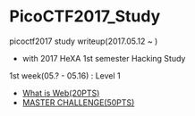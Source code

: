 # PicoCTF2017_Study
picoctf2017 study writeup(2017.05.12 ~ )

+ with 2017 HeXA 1st semester Hacking Study  

1st week(05.? - 05.16) : Level 1 
* [What is Web(20PTS)](1_What_is_web.md)
* [MASTER CHALLENGE(50PTS)](1_Master_challenge.md)
